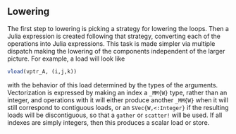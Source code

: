 
## Lowering

The first step to lowering is picking a strategy for lowering the loops. Then a Julia expression is created following that strategy, converting each of the operations into Julia expressions.
This task is made simpler via multiple dispatch making the lowering of the components independent of the larger picture. For example, a load will look like
```julia
vload(vptr_A, (i,j,k))
```
with the behavior of this load determined by the types of the arguments. Vectorization is expressed by making an index a `_MM{W}` type, rather than an integer, and operations with it will either produce another `_MM{W}` when it will still correspond to contiguous loads, or an `SVec{W,<:Integer}` if the resulting loads will be discontiguous, so that a `gather` or `scatter!` will be used. If all indexes are simply integers, then this produces a scalar load or store.


